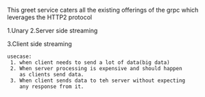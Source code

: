 This greet service caters all the existing offerings
of the grpc which leverages the HTTP2 protocol

1.Unary
2.Server side streaming


3.Client side streaming

    usecase: 
     1. when client needs to send a lot of data(big data)
     2. When server processing is expensive and should happen
        as clients send data.
     3. When client sends data to teh server without expecting
        any response from it.   